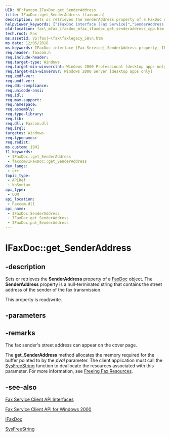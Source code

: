 ```yaml
---
UID: NF:faxcom.IFaxDoc.get_SenderAddress
title: IFaxDoc::get_SenderAddress (faxcom.h)
description: Sets or retrieves the SenderAddress property of a FaxDoc object. The SenderAddress property is a null-terminated string that contains the street address of the sender of the fax transmission.
helpviewer_keywords: ["IFaxDoc interface [Fax Service]","SenderAddress property","IFaxDoc.SenderAddress","IFaxDoc.get_SenderAddress","IFaxDoc::SenderAddress","IFaxDoc::get_SenderAddress","IFaxDoc::put_SenderAddress","SenderAddress property [Fax Service]","SenderAddress property [Fax Service]","IFaxDoc interface","_mfax_ifaxdoc_get_senderaddress","fax._mfax_ifaxdoc_get_senderaddress","fax._mfax_ifaxdoc_mfax_ifaxdoc_get_senderaddress_cpp","faxcom/IFaxDoc::SenderAddress","faxcom/IFaxDoc::get_SenderAddress","faxcom/IFaxDoc::put_SenderAddress","get_SenderAddress"]
old-location: fax\_mfax_ifaxdoc_mfax_ifaxdoc_get_senderaddress_cpp.htm
tech.root: Fax
ms.assetid: VS|fax|~\fax\faxlegacy_58vn.htm
ms.date: 12/05/2018
ms.keywords: IFaxDoc interface [Fax Service],SenderAddress property, IFaxDoc.SenderAddress, IFaxDoc.get_SenderAddress, IFaxDoc::SenderAddress, IFaxDoc::get_SenderAddress, IFaxDoc::put_SenderAddress, SenderAddress property [Fax Service], SenderAddress property [Fax Service],IFaxDoc interface, _mfax_ifaxdoc_get_senderaddress, fax._mfax_ifaxdoc_get_senderaddress, fax._mfax_ifaxdoc_mfax_ifaxdoc_get_senderaddress_cpp, faxcom/IFaxDoc::SenderAddress, faxcom/IFaxDoc::get_SenderAddress, faxcom/IFaxDoc::put_SenderAddress, get_SenderAddress
req.header: faxcom.h
req.include-header: 
req.target-type: Windows
req.target-min-winverclnt: Windows 2000 Professional [desktop apps only]
req.target-min-winversvr: Windows 2000 Server [desktop apps only]
req.kmdf-ver: 
req.umdf-ver: 
req.ddi-compliance: 
req.unicode-ansi: 
req.idl: 
req.max-support: 
req.namespace: 
req.assembly: 
req.type-library: 
req.lib: 
req.dll: Faxcom.dll
req.irql: 
targetos: Windows
req.typenames: 
req.redist: 
ms.custom: 19H1
f1_keywords:
 - IFaxDoc::get_SenderAddress
 - faxcom/IFaxDoc::get_SenderAddress
dev_langs:
 - c++
topic_type:
 - APIRef
 - kbSyntax
api_type:
 - COM
api_location:
 - Faxcom.dll
api_name:
 - IFaxDoc.SenderAddress
 - IFaxDoc.get_SenderAddress
 - IFaxDoc.put_SenderAddress
---
```


# IFaxDoc::get_SenderAddress


## -description

Sets or retrieves the <b>SenderAddress</b> property of a <a href="/previous-versions/windows/desktop/fax/-mfax-faxdoc">FaxDoc</a> object. The <b>SenderAddress</b> property is a null-terminated string that contains the street address of the sender of the fax transmission.

This property is read/write.

## -parameters

## -remarks

The fax sender's street address can appear on the cover page.

The <b>get_SenderAddress</b> method allocates the memory required for the buffer pointed to by the <i>pVal</i> parameter. The client application must call the <a href="/previous-versions/windows/desktop/api/oleauto/nf-oleauto-sysfreestring">SysFreeString</a> function to deallocate the resources associated with this parameter. For more information, see <a href="/previous-versions/windows/desktop/fax/-mfax-freeing-fax-resources">Freeing Fax Resources</a>.

## -see-also

<a href="/previous-versions/windows/desktop/fax/-mfax-fax-service-client-api-interfaces">Fax Service Client API Interfaces</a>



<a href="/previous-versions/windows/desktop/fax/-mfax-fax-service-client-api-for-windows-2000">Fax Service Client API for Windows 2000</a>



<a href="/previous-versions/windows/desktop/api/faxcom/nn-faxcom-ifaxdoc">IFaxDoc</a>



<a href="/previous-versions/windows/desktop/api/oleauto/nf-oleauto-sysfreestring">SysFreeString</a>